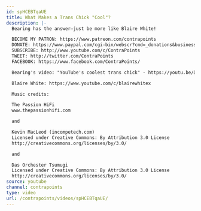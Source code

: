 ```yaml
---
id: spHCEBTqaUE
title: What Makes a Trans Chick "Cool"?
description: |-
  Bearing has the answer—just be more like Blaire White!

  BECOME MY PATRON: https://www.patreon.com/contrapoints
  DONATE: https://www.paypal.com/cgi-bin/webscr?cmd=_donations&business=QAXL4AUZAQY7C&lc=US&item_name=ContraPoints&currency_code=USD&bn=PP%2dDonationsBF%3abtn_donateCC_LG%2egif%3aNonHosted
  SUBSCRIBE: http://www.youtube.com/c/ContraPoints
  TWEET: http://twitter.com/ContraPoints
  FACEBOOK: https://www.facebook.com/ContraPoints/

  Bearing's video: "YouTube's coolest trans chick" - https://youtu.be/DJg7Sh1QQ-Q

  Blaire White: https://www.youtube.com/c/blairewhitex

  Music credits:

  The Passion HiFi
  www.thepassionhifi.com

  and

  Kevin MacLeod (incompetech.com)
  Licensed under Creative Commons: By Attribution 3.0 License
  http://creativecommons.org/licenses/by/3.0/

  and

  Das Orchester Tsumugi
  Licensed under Creative Commons: By Attribution 3.0 License
  http://creativecommons.org/licenses/by/3.0/
source: youtube
channel: contrapoints
type: video
url: /contrapoints/videos/spHCEBTqaUE/
---
```

